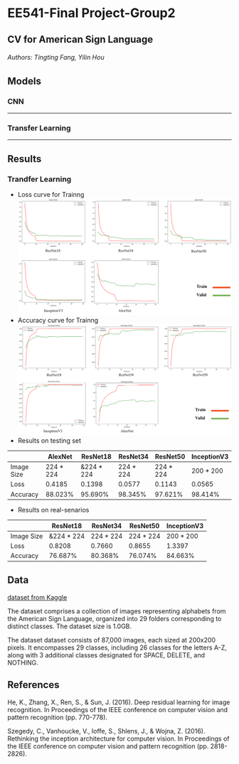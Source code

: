 # EE541-Final Project-Group2
## CV for American Sign Language
###### Authors: Tingting Fang, Yilin Hou
## Models
### CNN
***
### Transfer Learning
***
## Results
### Trandfer Learning
* Loss curve for Trainng
![Training](image/loss_curve.png)
* Accuracy curve for Trainng
![Training](image/acc_curve.png)
* Results on testing set

|           | AlexNet  | ResNet18   | ResNet34  | ResNet50  | InceptionV3|
|-----------|----------|------------|-----------|-----------|------------|
|Image Size |224 * 224 | &224 * 224 |	224 * 224 |	224 * 224 | 200 * 200  |
|Loss       |0.4185	   |0.1398	    |0.0577	    |0.1143	    |0.0565	     | 
|Accuracy   |88.023%   |95.690%     |98.345%    |97.621%	  |98.414%	   | 

* Results on real-senarios

|           | ResNet18   | ResNet34  | ResNet50  | InceptionV3|
|-----------|------------|-----------|-----------|------------|
|Image Size | &224 * 224 |	224 * 224 |	224 * 224 | 200 * 200  |
|Loss       |0.8208	     |0.7660      |0.8655	    |1.3397	     | 
|Accuracy   |76.687%     |80.368%     |76.074%	  |84.663%     |
## Data

[dataset from Kaggle](https://www.kaggle.com/datasets/grassknoted/asl-alphabet/)

  The dataset comprises a collection of images representing alphabets from the American Sign Language, organized into 29 folders corresponding to distinct classes. The dataset size is 1.0GB.
  
  The dataset dataset consists of 87,000 images, each sized at 200x200 pixels. It encompasses 29 classes, including 26 classes for the letters A-Z, along with 3 additional classes designated for SPACE, DELETE, and NOTHING. 
## References

He, K., Zhang, X., Ren, S., & Sun, J. (2016). Deep residual learning for image recognition. In Proceedings of the IEEE conference on computer vision and pattern recognition (pp. 770-778).

Szegedy, C., Vanhoucke, V., Ioffe, S., Shlens, J., & Wojna, Z. (2016). Rethinking the inception architecture for computer vision. In Proceedings of the IEEE conference on computer vision and pattern recognition (pp. 2818-2826).
